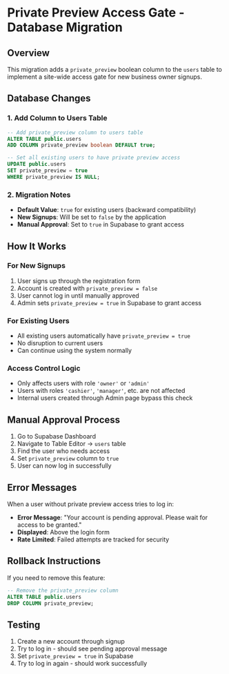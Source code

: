 # Private Preview Access Gate - Database Migration

## Overview
This migration adds a `private_preview` boolean column to the `users` table to implement a site-wide access gate for new business owner signups.

## Database Changes

### 1. Add Column to Users Table
```sql
-- Add private_preview column to users table
ALTER TABLE public.users 
ADD COLUMN private_preview boolean DEFAULT true;

-- Set all existing users to have private preview access
UPDATE public.users 
SET private_preview = true 
WHERE private_preview IS NULL;
```

### 2. Migration Notes
- **Default Value**: `true` for existing users (backward compatibility)
- **New Signups**: Will be set to `false` by the application
- **Manual Approval**: Set to `true` in Supabase to grant access

## How It Works

### For New Signups
1. User signs up through the registration form
2. Account is created with `private_preview = false`
3. User cannot log in until manually approved
4. Admin sets `private_preview = true` in Supabase to grant access

### For Existing Users
- All existing users automatically have `private_preview = true`
- No disruption to current users
- Can continue using the system normally

### Access Control Logic
- Only affects users with role `'owner'` or `'admin'`
- Users with roles `'cashier'`, `'manager'`, etc. are not affected
- Internal users created through Admin page bypass this check

## Manual Approval Process
1. Go to Supabase Dashboard
2. Navigate to Table Editor → `users` table
3. Find the user who needs access
4. Set `private_preview` column to `true`
5. User can now log in successfully

## Error Messages
When a user without private preview access tries to log in:
- **Error Message**: "Your account is pending approval. Please wait for access to be granted."
- **Displayed**: Above the login form
- **Rate Limited**: Failed attempts are tracked for security

## Rollback Instructions
If you need to remove this feature:
```sql
-- Remove the private_preview column
ALTER TABLE public.users 
DROP COLUMN private_preview;
```

## Testing
1. Create a new account through signup
2. Try to log in - should see pending approval message
3. Set `private_preview = true` in Supabase
4. Try to log in again - should work successfully
